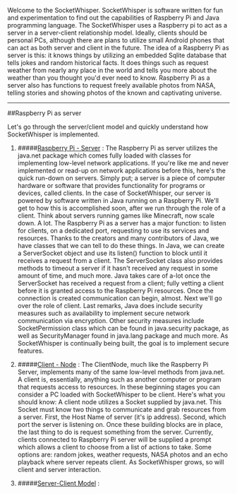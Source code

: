 Welcome to the SocketWhisper. SocketWhisper is software written for fun and experimentation to find out the 
capabilities of Raspberry Pi and Java programming language. The SocketWhisper uses a Raspberry pi to act as 
a server in a server-client relationship model. Ideally, clients should be personal PCs, although there are 
plans to utilize small Android phones that can act as both server and client in the future. The idea of a 
Raspberry Pi as server is this: it knows things by utilizing an embedded Sqlite database that tells jokes 
and random historical facts. It does things such as request weather from nearly any place in the world and 
tells you more about the weather than you thought you'd ever need to know. Raspberry Pi as a server also has 
functions to request freely available photos from NASA, telling stories and showing photos of the known and 
captivating universe. 

****
##Raspberry Pi as server

Let's go through the server/client model and quickly understand how SocketWhisper is implemented.
1. #####<u>Raspberry Pi - Server</u> : 
   The Raspberry Pi as server utilizes the java.net package which comes fully
   loaded with classes for implementing low-level network applications. If you're 
   like me and never implemented or read-up on network applications before this, 
   here's the quick run-down on servers. Simply put; a server is a piece of computer
   hardware or software that provides functionality for programs or devices, called
   clients. In the case of SocketWhisper, our server is powered by software written 
   in Java running on a Raspberry Pi. We'll get to how this is accomplished soon, 
   after we run through the role of a client. Think about servers running games like
   Minecraft, now scale down. A lot. The Raspberry Pi as a server has a major 
   function: to listen for clients, on a dedicated port, requesting to use its services 
   and resources. Thanks to the creators and many contributors of Java, we have classes
   that we can tell to do these things. In Java, we can create a ServerSocket object and
   use its listen() function to block until it receives a request from a client. The 
   ServerSocket class also provides methods to timeout a server if it hasn't received
   any request in some amount of time, and much more. Java takes care of a-lot once 
   the ServerSocket has received a request from a client; fully vetting a client before
   it is granted access to the Raspberry Pi resources. Once the connection is created
   communication can begin, almost. Next we'll go over the role of client. Last remarks, 
   Java does include security measures such as availability to implement secure network 
   communication via encryption. Other security measures include SocketPermission class
   which can be found in java.security package, as well as SecurityManager found in 
   java.lang package and much more. As SocketWhisper is continually being built, the 
   goal is to implement secure features. 
   
2. #####<u>Client - Node</u> : 
   The ClientNode, much like the Raspberry Pi Server, implements many of the same low-level 
   methods from java.net. A client is, essentially, anything such as another computer or 
   program that requests access to resources. In these beginning stages you can consider a 
   PC loaded with SocketWhisper to be client. Here's what you should know: A client node 
   utilizes a Socket supplied by java.net. This Socket must know two things to communicate 
   and grab resources from a server. First, the Host Name of server (it's ip address). 
   Second, which port the server is listening on. Once these building blocks are in place, the 
   last thing to do is request something from the server. Currently, clients connected to 
   Raspberry Pi server will be supplied a prompt which allows a client to choose from a list
   of actions to take. Some options are: random jokes, weather requests, NASA photos and an 
   echo playback where server repeats client. As SocketWhisper grows, so will client and server
   interaction. 
   
3. #####<u>Server-Client Model</u> : 
   
   
